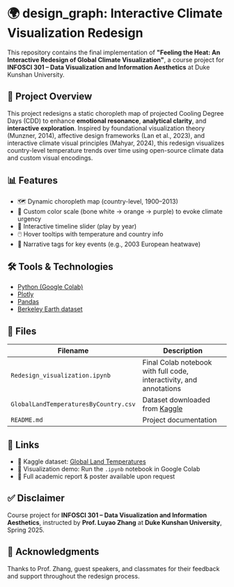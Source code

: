 # 🌍 design_graph: Interactive Climate Visualization Redesign

This repository contains the final implementation of **"Feeling the Heat: An Interactive Redesign of Global Climate Visualization"**, a course project for **INFOSCI 301 – Data Visualization and Information Aesthetics** at Duke Kunshan University.

## 📌 Project Overview

This project redesigns a static choropleth map of projected Cooling Degree Days (CDD) to enhance **emotional resonance**, **analytical clarity**, and **interactive exploration**. Inspired by foundational visualization theory (Munzner, 2014), affective design frameworks (Lan et al., 2023), and interactive climate visual principles (Mahyar, 2024), this redesign visualizes country-level temperature trends over time using open-source climate data and custom visual encodings.

## 📊 Features

- 🗺️ Dynamic choropleth map (country-level, 1900–2013)
- 🎨 Custom color scale (bone white → orange → purple) to evoke climate urgency
- 📆 Interactive timeline slider (play by year)
- 🖱️ Hover tooltips with temperature and country info
- 📌 Narrative tags for key events (e.g., 2003 European heatwave)

## 🛠️ Tools & Technologies

- [Python (Google Colab)](https://colab.research.google.com/)
- [Plotly](https://plotly.com/python/)
- [Pandas](https://pandas.pydata.org/)
- [Berkeley Earth dataset](http://berkeleyearth.org/data/)

## 📁 Files

| Filename | Description |
|----------|-------------|
| `Redesign_visualization.ipynb` | Final Colab notebook with full code, interactivity, and annotations |
| `GlobalLandTemperaturesByCountry.csv` | Dataset downloaded from [Kaggle](https://www.kaggle.com/datasets/berkeleyearth/climate-change-earth-surface-temperature-data) |
| `README.md` | Project documentation |

## 🔗 Links

- 🔬 Kaggle dataset: [Global Land Temperatures](https://www.kaggle.com/datasets/berkeleyearth/climate-change-earth-surface-temperature-data)
- 🧪 Visualization demo: Run the `.ipynb` notebook in Google Colab
- 📑 Full academic report & poster available upon request

## ✅ Disclaimer

Course project for **INFOSCI 301 – Data Visualization and Information Aesthetics**, instructed by **Prof. Luyao Zhang** at **Duke Kunshan University**, Spring 2025.

## 🙏 Acknowledgments

Thanks to Prof. Zhang, guest speakers, and classmates for their feedback and support throughout the redesign process.
